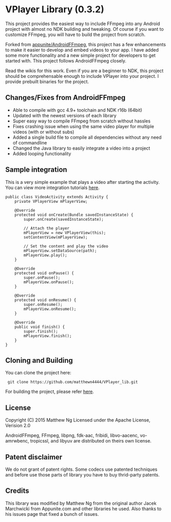 # VPlayer Library (0.3.2)
This project provides the easiest way to include FFmpeg into any Android project with almost no NDK building and tweaking.
Of course if you want to customize FFmpeg, you will have to build the project from scratch.

Forked from [appunite/AndroidFFmpeg](https://github.com/appunite/AndroidFFmpeg), this project has a few enhancements to make it
easier to develop and embed videos to your app. I have added some more functionality and a new simple project for
developers to get started with. This project follows AndroidFFmpeg closely.

Read the wikis for this work. Even if you are a beginner to NDK, this project should be comprehensable enough to include 
VPlayer into your project. I provide prebuilt binaries for the project.

## Changes/Fixes from AndroidFFmpeg

- Able to compile with gcc 4.9+ toolchain and NDK r16b (64bit)
- Updated with the newest versions of each library
- Super easy way to compile FFmpeg from scratch without hassles
- Fixes crashing issue when using the same video player for multiple videos (with or without subs)
- Added a single build file to compile all dependencies without any need of commandline
- Changed the Java library to easily integrate a video into a project
- Added looping functionality

## Sample integration

This is a very simple example that plays a video after starting the activity.
You can view more integration tutorials [here](https://github.com/matthewn4444/VPlayer_lib/wiki/Integration-Tutorial).

    public class VideoActivity extends Activity {
        private VPlayerView mPlayerView;

        @Override
        protected void onCreate(Bundle savedInstanceState) {
            super.onCreate(savedInstanceState);

            // Attach the player
            mPlayerView = new VPlayerView(this);
            setContentView(mPlayerView);

            // Set the content and play the video
            mPlayerView.setDataSource(path);
            mPlayerView.play();
        }

        @Override
        protected void onPause() {
            super.onPause();
            mPlayerView.onPause();
        }

        @Override
        protected void onResume() {
            super.onResume();
            mPlayerView.onResume();
        }

        @Override
        public void finish() {
            super.finish();
            mPlayerView.finish();
        }
    }

## Cloning and Building

You can clone the project here:

`` git clone https://github.com/matthewn4444/VPlayer_lib.git``

For building the project, please refer [here](https://github.com/matthewn4444/VPlayer_lib/wiki/Compiling-VPlayer).

## License
Copyright (C) 2015 Matthew Ng
Licensed under the Apache License, Verision 2.0

AndroidFFmpeg, FFmpeg, libpng, fdk-aac, fribidi, libvo-aacenc, vo-amrwbenc, tropicssl, and libyuv are distributed on theirs own license.

## Patent disclaimer
We do not grant of patent rights.
Some codecs use patented techniques and before use those parts of library you have to buy thrid-party patents.

## Credits
This library was modified by Matthew Ng from the original author Jacek Marchwicki 
from Appunite.com and other libraries he used. Also thanks to his issues page that
fixed a bunch of issues.
